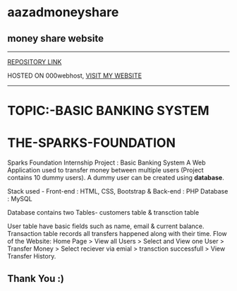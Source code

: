 # aazadmoneyshare

## money share website

___




[REPOSITORY LINK](https://github.com/aazadprasad/aazadmoneyshare.git "Repository link")

HOSTED ON 000webhost,
[VISIT MY WEBSITE](https://aazadmoneyshare.000webhostapp.com/ "Website link") 
___

 



 
# TOPIC:-BASIC BANKING SYSTEM

# THE-SPARKS-FOUNDATION

Sparks Foundation Internship Project : Basic Banking System
A Web Application used to transfer money between multiple users (Project contains 10 dummy users). A dummy user can be created using **database**.

Stack used - Front-end : HTML, CSS, Bootstrap & Back-end : PHP Database : MySQL

Database contains two Tables- customers table & transction table

User table have basic fields such as name, email & current balance.
Transaction table records all transfers happened along with their time.
Flow of the Website: Home Page > View all Users > Select and View one User > Transfer Money > Select reciever via emial > transction successfull > View Transfer History.

## Thank You :)

